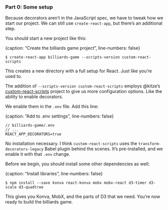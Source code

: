 
### Part 0: Some setup

Because decorators aren’t in the JavaScript spec, we have to tweak how
we start our project. We can still use `create-react-app`, but there’s
an additional step.

You should start a new project like this:

{caption: “Create the billiards game project”, line-numbers:
    false}

    $ create-react-app billiards-game --scripts-version custom-react-scripts

This creates a new directory with a full setup for React. Just like
you’re used to.

The addition of `--scripts-version custom-react-scripts` employs
@kitze’s
[custom-react-scripts](https://github.com/kitze/custom-react-scripts)
project to give us more configuration options. Like the ability to
enable decorators.

We enable them in the `.env` file. Add this line:

{caption: “Add to .env settings”, line-numbers: false}

    // billiards-game/.env
    // ...
    REACT_APP_DECORATORS=true

No installation necessary. I think `custom-react-scripts` uses the
`transform-decorators-legacy` Babel plugin behind the scenes. It’s
pre-installed, and we enable it with that `.env` change.

Before we begin, you should install some other dependencies as well:

{caption: “Install libraries”, line-numbers:
    false}

    $ npm install --save konva react-konva mobx mobx-react d3-timer d3-scale d3-quadtree

This gives you Konva, MobX, and the parts of D3 that we need. You’re now
ready to build the billiards game.
